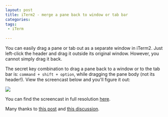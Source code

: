```yaml
---
layout: post
title: iTerm2 - merge a pane back to window or tab bar
categories: 
tags:
 - iTerm
 
---
```


You can easily drag a pane or tab out as a separate window in iTerm2. Just left-click the header and drag it outside its original window. However, you cannot simply drag it back.

The secret key combination to drag a pane back to a window or to the tab bar is: `command + shift + option`, while dragging the pane body (not its header!). View the screencast below and you'll figure it out:

![](https://dl.dropboxusercontent.com/u/308058/blogimages/2014/03/iTerm2_drag_pane.gif)

You can find the screencast in full resolution [here](https://dl.dropboxusercontent.com/u/308058/blogimages/2014/03/iTerm2_drag_pane_original.gif).

Many thanks to [this post](http://marc-abramowitz.com/archives/2011/12/19/iterm2-how-to-unsplit-a-pane-back-to-a-tab-or-window/comment-page-1/) and [this discussion](https://groups.google.com/d/msg/iterm2-discuss/kg_5b3EKCpM/c-pd3Bc_I-YJ).
